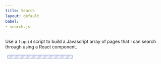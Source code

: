 ```yaml
---
title: Search
layout: default
babel:
- search.js
---
```


Use a `liquid` script to build a Javascript array of pages that I can search
through using a React component.

<script>
  const pages = [
    {% assign j = 0 %}
    {% assign pages = site.pages | sort: "title" %}
    {% for page in pages %}
      {% if page.sitemap != false %}

        {% assign title = page.title %}
        {% if title == blank %}
          {% assign title = "No Title" %}
        {% endif %}

        {% assign j = j | plus: 1 %}

        {
            id: {{ j }},
            title: '{{ title }}',
            url: '{{ page.dir }}'
        },

      {% endif %}
    {% endfor %}
    {
      id: 0,
      title: 'Page does not exists (test)',
      url: '/doesnotexist/'
    }
  ];
</script>

<div id="app"><img src="/images/loading-long.gif"></div>
